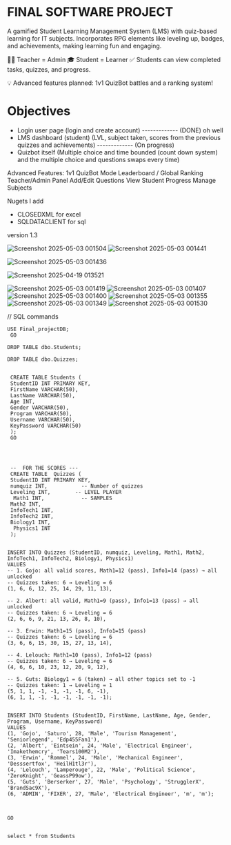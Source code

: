 # FINAL SOFTWARE PROJECT


A gamified Student Learning Management System (LMS) with quiz-based learning for IT subjects.
Incorporates RPG elements like leveling up, badges, and achievements, making learning fun and engaging.

🧑‍🏫 Teacher = Admin
🎓 Student = Learner
✅ Students can view completed tasks, quizzes, and progress.

💡 Advanced features planned: 1v1 QuizBot battles and a ranking system!

# Objectives

- Login user page (login and create account) ------------- (DONE) oh well
- LMS dashboard (student) (LVL, subject taken, scores from the previous quizzes and achievements) ------------- (On progress)
- Quizbot itself (Multiple choice and time bounded (count down system) and the multiple choice and questions swaps every time)



Advanced Features:
 1v1 QuizBot Mode
 Leaderboard / Global Ranking
 Teacher/Admin Panel
 Add/Edit Questions
 View Student Progress
 Manage Subjects


Nugets I add
- CLOSEDXML for excel 
- SQLDATACLIENT for sql
 




version 1.3

![Screenshot 2025-05-03 001504](https://github.com/user-attachments/assets/668c17a6-ce7f-42ff-810e-c18cc9dd5b76)
![Screenshot 2025-05-03 001441](https://github.com/user-attachments/assets/c022f000-a99e-4fe8-ac29-d71c611c9af9)

![Screenshot 2025-05-03 001436](https://github.com/user-attachments/assets/86f47159-e72b-49ef-82a8-c2f3a245186b)

![Screenshot 2025-04-19 013521](https://github.com/user-attachments/assets/356f5a6a-3433-4ade-a990-911defb350e8)


![Screenshot 2025-05-03 001419](https://github.com/user-attachments/assets/b44681b1-0e20-4569-abd6-0a6a980d13be)
![Screenshot 2025-05-03 001407](https://github.com/user-attachments/assets/f946342f-695c-47bb-8e91-d0f3e2434de0)
![Screenshot 2025-05-03 001400](https://github.com/user-attachments/assets/fcd0cf38-3dbf-46e6-acae-621f50a4f490)
![Screenshot 2025-05-03 001355](https://github.com/user-attachments/assets/fcc628ca-bb81-42f5-933b-643342ce781a)
![Screenshot 2025-05-03 001349](https://github.com/user-attachments/assets/179682f8-0dc8-47ab-aa82-42cb57840499)
![Screenshot 2025-05-03 001530](https://github.com/user-attachments/assets/6e988770-7987-40e9-a9a5-963e968770ef)




// SQL commands


```
USE Final_projectDB; 
 GO
 
DROP TABLE dbo.Students;

DROP TABLE dbo.Quizzes;

 
 CREATE TABLE Students ( 
 StudentID INT PRIMARY KEY, 
 FirstName VARCHAR(50), 
 LastName VARCHAR(50), 
 Age INT, 
 Gender VARCHAR(50),
 Program VARCHAR(50),
 Username VARCHAR(50), 
 KeyPassword VARCHAR(50)
 ); 
 GO
 



 --  FOR THE SCORES ---
 CREATE TABLE  Quizzes ( 
 StudentID INT PRIMARY KEY, 
 numquiz INT,           -- Number of quizzes
 Leveling INT,        -- LEVEL PLAYER
  Math1 INT,            -- SAMPLES
 Math2 INT, 
 InfoTech1 INT, 
 InfoTech2 INT,
 Biology1 INT, 
  Physics1 INT
 ); 


INSERT INTO Quizzes (StudentID, numquiz, Leveling, Math1, Math2, InfoTech1, InfoTech2, Biology1, Physics1)
VALUES 
-- 1. Gojo: all valid scores, Math1=12 (pass), Info1=14 (pass) → all unlocked
-- Quizzes taken: 6 → Leveling = 6
(1, 6, 6, 12, 25, 14, 29, 11, 13),

-- 2. Albert: all valid, Math1=9 (pass), Info1=13 (pass) → all unlocked
-- Quizzes taken: 6 → Leveling = 6
(2, 6, 6, 9, 21, 13, 26, 8, 10),

-- 3. Erwin: Math1=15 (pass), Info1=15 (pass)
-- Quizzes taken: 6 → Leveling = 6
(3, 6, 6, 15, 30, 15, 27, 13, 14),

-- 4. Lelouch: Math1=10 (pass), Info1=12 (pass)
-- Quizzes taken: 6 → Leveling = 6
(4, 6, 6, 10, 23, 12, 20, 9, 12),

-- 5. Guts: Biology1 = 6 (taken) → all other topics set to -1
-- Quizzes taken: 1 → Leveling = 1
(5, 1, 1, -1, -1, -1, -1, 6, -1),
(6, 1, 1, -1, -1, -1, -1, -1, -1);

 
INSERT INTO Students (StudentID, FirstName, LastName, Age, Gender, Program, Username, KeyPassword) 
VALUES 
(1, 'Gojo', 'Saturo', 28, 'Male', 'Tourism Management', 'Seniorlegend', 'Edp455Fan1'),
(2, 'Albert', 'Eintsein', 24, 'Male', 'Electrical Engineer', 'Imakethemcry', 'Tears100M2'),
(3, 'Erwin', 'Rommel', 24, 'Male', 'Mechanical Engineer', 'Desssertfox', 'HeilH1tl3r'),
(4, 'Lelouch', 'Lamperouge', 22, 'Male', 'Political Science', 'ZeroKnight', 'GeassP99ow'),
(5, 'Guts', 'Berserker', 27, 'Male', 'Psychology', 'StrugglerX', 'BrandSac9X'), 
(6, 'ADMIN', 'FIXER', 27, 'Male', 'Electrical Engineer', 'm', 'm'); 



GO


select * from Students


```





